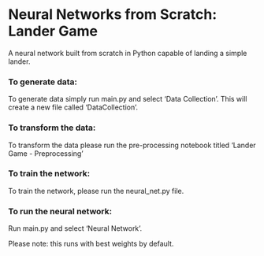 # Neural Networks from Scratch: Lander Game

A neural network built from scratch in Python capable of landing a simple lander.

### To generate data:

To generate data simply run main.py and select ‘Data Collection’. This will create a new file called ‘DataCollection’.

### To transform the data:

To transform the data please run the pre-processing notebook titled ‘Lander Game - Preprocessing’

### To train the network:

To train the network, please run the neural_net.py file.

### To run the neural network:

Run main.py and select ‘Neural Network’.

Please note: this runs with best weights by default.
